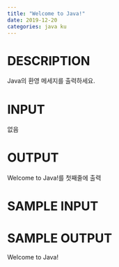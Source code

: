 ```yaml
---
title: "Welcome to Java!"
date: 2019-12-20
categories: java ku
---
```


# DESCRIPTION
Java의 환영 메세지를 출력하세요.

# INPUT
없음

# OUTPUT
Welcome to Java!를 첫째줄에 출력

# SAMPLE INPUT

# SAMPLE OUTPUT
Welcome to Java!

<script src="https://gist.github.com/DetegiCE/7d12ae5189b6c5f27c832b92e3c15d99.js"></script>
